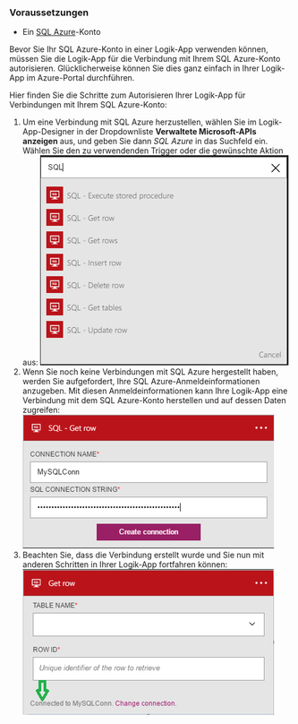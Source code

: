 ### Voraussetzungen

- Ein [SQL Azure](https://www.microsoft.com/sql)-Konto  


Bevor Sie Ihr SQL Azure-Konto in einer Logik-App verwenden können, müssen Sie die Logik-App für die Verbindung mit Ihrem SQL Azure-Konto autorisieren. Glücklicherweise können Sie dies ganz einfach in Ihrer Logik-App im Azure-Portal durchführen.

Hier finden Sie die Schritte zum Autorisieren Ihrer Logik-App für Verbindungen mit Ihrem SQL Azure-Konto:
1. Um eine Verbindung mit SQL Azure herzustellen, wählen Sie im Logik-App-Designer in der Dropdownliste **Verwaltete Microsoft-APIs anzeigen** aus, und geben Sie dann *SQL Azure* in das Suchfeld ein. Wählen Sie den zu verwendenden Trigger oder die gewünschte Aktion aus: ![Schritt zur Erstellung der SQL Azure-Verbindung](./media/connectors-create-api-sql/sql-1.png)  
2. Wenn Sie noch keine Verbindungen mit SQL Azure hergestellt haben, werden Sie aufgefordert, Ihre SQL Azure-Anmeldeinformationen anzugeben. Mit diesen Anmeldeinformationen kann Ihre Logik-App eine Verbindung mit dem SQL Azure-Konto herstellen und auf dessen Daten zugreifen: ![Schritt zur Erstellung der SQL Azure-Verbindung](./media/connectors-create-api-sql/sql-2.png)  
3. Beachten Sie, dass die Verbindung erstellt wurde und Sie nun mit anderen Schritten in Ihrer Logik-App fortfahren können: ![Schritt zur Erstellung der SQL Azure-Verbindung](./media/connectors-create-api-sql/sql-3.png)  

<!---HONumber=AcomDC_0525_2016-->